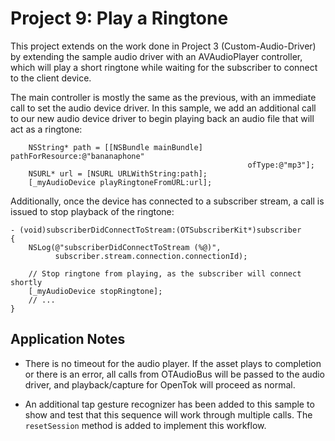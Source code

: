 Project 9: Play a Ringtone
==========================

This project extends on the work done in Project 3 (Custom-Audio-Driver) by
extending the sample audio driver with an AVAudioPlayer controller, which will
play a short ringtone while waiting for the subscriber to connect to the client
device.

The main controller is mostly the same as the previous, with an immediate call
to set the audio device driver. In this sample, we add an additional call to our
new audio device driver to begin playing back an audio file that will act as 
a ringtone:

```
    NSString* path = [[NSBundle mainBundle] pathForResource:@"bananaphone"
                                                     ofType:@"mp3"];
    NSURL* url = [NSURL URLWithString:path];
    [_myAudioDevice playRingtoneFromURL:url];
```

Additionally, once the device has connected to a subscriber stream, a call is
issued to stop playback of the ringtone:

```
- (void)subscriberDidConnectToStream:(OTSubscriberKit*)subscriber
{
    NSLog(@"subscriberDidConnectToStream (%@)",
          subscriber.stream.connection.connectionId);
    
    // Stop ringtone from playing, as the subscriber will connect shortly
    [_myAudioDevice stopRingtone];
    // ...
}
```

Application Notes
-----------------

* There is no timeout for the audio player. If the asset plays to completion or
  there is an error, all calls from OTAudioBus will be passed to the audio
  driver, and playback/capture for OpenTok will proceed as normal.

* An additional tap gesture recognizer has been added to this sample to show
  and test that this sequence will work through multiple calls. The 
  `resetSession` method is added to implement this workflow.
